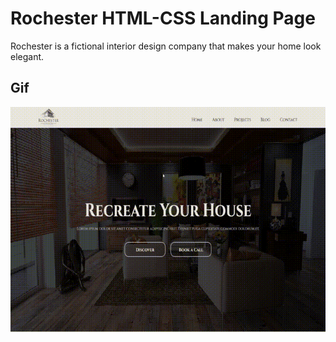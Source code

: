 # Rochester HTML-CSS Landing Page

Rochester is a fictional interior design company that makes your home look elegant.

## Gif

<img src="/rochester.gif" width="640" height="360"/>
